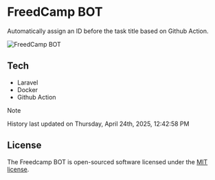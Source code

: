 # FreedCamp BOT

Automatically assign an ID before the task title based on Github Action.

![FreedCamp BOT](https://repository-images.githubusercontent.com/737932867/7d34798b-2680-471c-b089-a78a718d3d6a)

## Tech

- Laravel
- Docker
- Github Action

> [!NOTE]  
> History last updated on Thursday, April 24th, 2025, 12:42:58 PM

## License

The Freedcamp BOT is open-sourced software licensed under the [MIT license](https://opensource.org/licenses/MIT).
